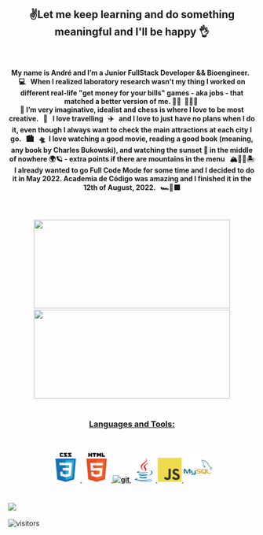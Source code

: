 ### <h2 align="center"> ✌Let me keep learning and do something meaningful and I'll be happy 👌</h2>
<br>


<h4 align="center"> My name is André and I’m a Junior FullStack Developer && Bioengineer. &nbsp; 💻 &nbsp; When I realized laboratory research wasn’t my thing I worked on different real-life "get money for your bills" games - aka jobs - that matched a better version of me. 🐱‍🚀&nbsp; 👩🏻‍💻&nbsp;
<br>
🦄 I’m very imaginative, idealist and chess is where I love to be most creative. &nbsp; 🌈 &nbsp; I love travelling &nbsp; ✈️ &nbsp; and I love to just have no plans when I do it, even though I always want to check the main attractions at each city I go. &nbsp; 🏙 &nbsp; 🛸&nbsp; I love watching a good movie, reading a good book (meaning, any book by Charles Bukowski), and watching the sunset 🌄 in the middle of nowhere 🌍🪐 - extra points if there are mountains in the menu &nbsp; 🏔🗻🌋🏝 &nbsp;&nbsp; I already wanted to go Full Code Mode for some time and I decided to do it in May 2022. Academia de Código was amazing and I finished it in the 12th of August, 2022. &nbsp; 🏎🚀⬛ <h4>
<p>
<br>
<div align="center">
  <a href="https://github.com/RRAndre">
 <img width="400" height="180em" src="https://github-readme-stats-eight-theta.vercel.app/api?username=RRAndre&show_icons=true&theme=algolia&include_all_commits=true&count_private=true"/>
  <img width="400" height="180em" src="https://github-readme-stats-eight-theta.vercel.app/api/top-langs/?username=RRAndre&layout=compact&langs_count=8&theme=algolia"/>
</div>

#
<h3 align="center">Languages and Tools:</h3>
<br>
  
  <p align="center"> <a href="https://www.w3schools.com/css/" target="_blank" rel="noreferrer"> <img src="https://raw.githubusercontent.com/devicons/devicon/master/icons/css3/css3-original-wordmark.svg" alt="css" width="60" height="60"/> </a> <a href="https://www.w3.org/html/" target="_blank" rel="noreferrer"> <img src="https://raw.githubusercontent.com/devicons/devicon/master/icons/html5/html5-original-wordmark.svg" alt="html" width="60" height="60"/> </a> <a href="https://git-scm.com/" target="_blank" rel="noreferrer"> <img src="https://www.vectorlogo.zone/logos/git-scm/git-scm-icon.svg" alt="git" width="50" height="50"/> </a> <a href="https://www.java.com" target="_blank" rel="noreferrer"> <img src="https://raw.githubusercontent.com/devicons/devicon/master/icons/java/java-original.svg" alt="java" width="50" height="50"/> </a> <a href="https://developer.mozilla.org/en-US/docs/Web/JavaScript" target="_blank" rel="noreferrer"> <img src="https://raw.githubusercontent.com/devicons/devicon/master/icons/javascript/javascript-original.svg" alt="javascript" width="50" height="50"/> </a> <a href="https://www.mysql.com/" target="_blank" rel="noreferrer"> <img src="https://raw.githubusercontent.com/devicons/devicon/master/icons/mysql/mysql-original-wordmark.svg" alt="mysql" width="60" height="60"/> </a>  </p>

  
 #
<div> 
  
  <a href="https://www.linkedin.com/in/andre-martinsmsc/" target="_blank"><img src="https://img.shields.io/badge/-LinkedIn-%230077B5?style=for-the-badge&logo=linkedin&logoColor=white" target="_blank"></a> 
  
</div>


![visitors](https://visitor-badge.laobi.icu/badge?page_id=RRAndre.RRAndre)

<div style="display: inline_block"><br>
 

</div>


<!--
**RRAndre/RRAndre** is a ✨ _special_ ✨ repository because its `README.md` (this file) appears on your GitHub profile.

Here are some ideas to get you started:

- 🔭 I’m currently working on Finding a job where I can consolidate my skills
- 🌱 I’m currently learning Spring, Java, and Javascript
- 💬 Ask me about biotechnology and chess ;) 
- 📫 How to reach me: ...
- ⚡ Fun fact: 
-->
